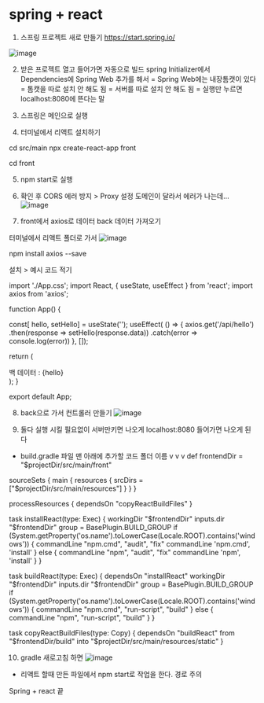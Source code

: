 # spring + react
1. 스프링 프로젝트 새로 만들기
https://start.spring.io/

![image](https://github.com/user-attachments/assets/29e9bba2-f5b8-4961-b163-acc3dde2ad90)

2. 받은 프로젝트 열고 들어가면 자동으로 빌드
spring Initializer에서 Dependencies에 Spring Web 추가를 해서
= Spring Web에는 내장톰캣이 있다
= 톰캣을 따로 설치 안 해도 됨
= 서버를 따로 설치 안 해도 됨
= 실행만 누르면 localhost:8080에 뜬다는 말

3. 스프링은 메인으로 실행
   
4. 터미널에서 리액트 설치하기

cd src/main
npx create-react-app front

cd front

5. npm start로 실행

6. 확인 후 CORS 에러 방지 > Proxy 설정
도메인이 달라서 에러가 나는데...
![image](https://github.com/user-attachments/assets/6074ca88-9a01-46bf-8fd0-b1d002b0acc2)


7. front에서 axios로 데이터 back 데이터 가져오기

터미널에서 리액트 폴더로 가서
![image](https://github.com/user-attachments/assets/b71e916a-a716-484f-8bcc-7f080b433fbc)

npm install axios --save

설치 > 예시 코드 적기

import './App.css';
import React, { useState, useEffect } from 'react';
import axios from 'axios';

function App() {
  
  const[ hello, setHello] = useState('');
  useEffect( () => {
    axios.get('/api/hello')
    .then(response => setHello(response.data))
    .catch(error => console.log(error))
  }, []);

  return (
    <div>
      백 데이터 : {hello}
    </div>
  );
}

export default App;



8. back으로 가서 컨트롤러 만들기
![image](https://github.com/user-attachments/assets/1fe1f1cd-612f-4886-b87b-b482daaa94cd)


9. 둘다 실행 시킬 필요없이 서버만키면 나오게
localhost:8080 들어가면 나오게 된다

- build.gradle 파일 맨 아래에 추가할 코드
                                        폴더 이름
                                          v
                                          v
                                          v
def frontendDir = "$projectDir/src/main/front"

sourceSets {
	main {
		resources { srcDirs = ["$projectDir/src/main/resources"]
		}
	}
}

processResources { dependsOn "copyReactBuildFiles" }

task installReact(type: Exec) {
	workingDir "$frontendDir"
	inputs.dir "$frontendDir"
	group = BasePlugin.BUILD_GROUP
	if (System.getProperty('os.name').toLowerCase(Locale.ROOT).contains('windows')) {
		commandLine "npm.cmd", "audit", "fix"
		commandLine 'npm.cmd', 'install' }
	else {
		commandLine "npm", "audit", "fix" commandLine 'npm', 'install'
	}
}

task buildReact(type: Exec) {
	dependsOn "installReact"
	workingDir "$frontendDir"
	inputs.dir "$frontendDir"
	group = BasePlugin.BUILD_GROUP
	if (System.getProperty('os.name').toLowerCase(Locale.ROOT).contains('windows')) {
		commandLine "npm.cmd", "run-script", "build"
	} else {
		commandLine "npm", "run-script", "build"
	}
}

task copyReactBuildFiles(type: Copy) {
	dependsOn "buildReact"
	from "$frontendDir/build"
	into "$projectDir/src/main/resources/static"
}



10. gradle 새로고침 하면
![image](https://github.com/user-attachments/assets/16ae6b19-649e-43d7-94ee-da1db78c26c7)


- 리액트 할때 만든 파일에서 npm start로 작업을 한다. 경로 주의


Spring + react 끝










